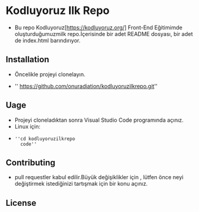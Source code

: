 # Kodluyoruz Ilk Repo
- Bu repo Kodluyoruz[https://kodluyoruz.org/] Front-End Eğitimimde oluşturduğumuzmilk repo.İçerisinde  bir adet  README dosyası, bir adet de index.html barındırıyor.

## Installation
- Öncelikle projeyi clonelayın.
  
- '' https://github.com/onuradiation/kodluyoruzilkrepo.git''

## Uage
- Projeyi cloneladıktan sonra Visual Studio Code programında açınız.
- Linux için:
-     ''cd kodluyoruzilkrepo
        code''

## Contributing 
- pull requestler kabul edilir.Büyük değişiklikler için , lütfen önce neyi değiştirmek istediğinizi tartışmak için bir konu açınız.

## License